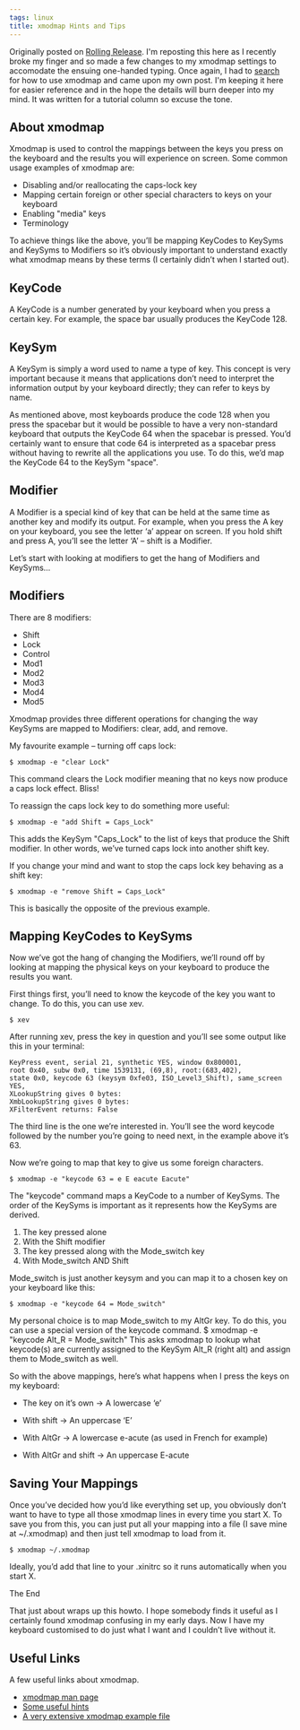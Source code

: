 ```yaml
---
tags: linux
title: xmodmap Hints and Tips
---
```


Originally posted on [Rolling
Release](http://rollingrelease.com/system/2010/09/xmodmap-hints-and-tips). I'm
reposting this here as I recently broke my finger and so made a few changes to
my xmodmap settings to accomodate the ensuing one-handed typing. Once again, I
had to [search](http://ddg.gg/) for how to use xmodmap and came upon my own
post. I'm keeping it here for easier reference and in the hope the details
will burn deeper into my mind. It was written for a tutorial column so excuse
the tone.

## About xmodmap

Xmodmap is used to control the mappings between the keys you press on the
keyboard and the results you will experience on screen. Some common usage
examples of xmodmap are:

* Disabling and/or reallocating the caps-lock key
* Mapping certain foreign or other special characters to keys on your keyboard
* Enabling "media" keys
* Terminology

To achieve things like the above, you’ll be mapping KeyCodes to KeySyms and
KeySyms to Modifiers so it’s obviously important to understand exactly what
xmodmap means by these terms (I certainly didn’t when I started out).

## KeyCode

A KeyCode is a number generated by your keyboard when you press a certain key.
For example, the space bar usually produces the KeyCode 128.

## KeySym

A KeySym is simply a word used to name a type of key. This concept is very
important because it means that applications don’t need to interpret the
information output by your keyboard directly; they can refer to keys by name.

As mentioned above, most keyboards produce the code 128 when you press the
spacebar but it would be possible to have a very non-standard keyboard that
outputs the KeyCode 64 when the spacebar is pressed. You’d certainly want to
ensure that code 64 is interpreted as a spacebar press without having to
rewrite all the applications you use. To do this, we’d map the KeyCode 64 to
the KeySym "space".

## Modifier

A Modifier is a special kind of key that can be held at the same time as
another key and modify its output. For example, when you press the A key on
your keyboard, you see the letter ‘a’ appear on screen. If you hold shift and
press A, you’ll see the letter ‘A’ – shift is a Modifier.

Let’s start with looking at modifiers to get the hang of Modifiers and
KeySyms…

## Modifiers

There are 8 modifiers:

  * Shift
  * Lock
  * Control
  * Mod1
  * Mod2
  * Mod3
  * Mod4
  * Mod5

Xmodmap provides three different operations for changing the way KeySyms are
mapped to Modifiers: clear, add, and remove.

My favourite example – turning off caps lock:

`$ xmodmap -e "clear Lock"`

This command clears the Lock modifier meaning that no keys now produce a caps
lock effect. Bliss!

To reassign the caps lock key to do something more useful:

`$ xmodmap -e "add Shift = Caps_Lock"`

This adds the KeySym "Caps_Lock" to the list of keys that produce the Shift
modifier. In other words, we’ve turned caps lock into another shift key.

If you change your mind and want to stop the caps lock key behaving as a shift
key:

`$ xmodmap -e "remove Shift = Caps_Lock"`

This is basically the opposite of the previous example.

## Mapping KeyCodes to KeySyms

Now we’ve got the hang of changing the Modifiers, we’ll round off by looking
at mapping the physical keys on your keyboard to produce the results you want.

First things first, you’ll need to know the keycode of the key you want to
change. To do this, you can use xev.

`$ xev`

After running xev, press the key in question and you’ll see some output like
this in your terminal:

```console 
KeyPress event, serial 21, synthetic YES, window 0x800001,
root 0x40, subw 0x0, time 1539131, (69,8), root:(683,402),
state 0x0, keycode 63 (keysym 0xfe03, ISO_Level3_Shift), same_screen YES,
XLookupString gives 0 bytes:
XmbLookupString gives 0 bytes:
XFilterEvent returns: False
```

The third line is the one we’re interested in. You’ll see the word keycode
followed by the number you’re going to need next, in the example above it’s
63.

Now we’re going to map that key to give us some foreign characters.

`$ xmodmap -e "keycode 63 = e E eacute Eacute"`

The "keycode" command maps a KeyCode to a number of KeySyms. The order of the
KeySyms is important as it represents how the KeySyms are derived.

  1. The key pressed alone
  2. With the Shift modifier
  3. The key pressed along with the Mode_switch key
  4. With Mode_switch AND Shift

Mode_switch is just another keysym and you can map it to a chosen key on your
keyboard like this:

`$ xmodmap -e "keycode 64 = Mode_switch"`

My personal choice is to map Mode_switch to my AltGr key. To do this, you can
use a special version of the keycode command. $ xmodmap -e "keycode Alt_R =
Mode_switch" This asks xmodmap to lookup what keycode(s) are currently
assigned to the KeySym Alt_R (right alt) and assign them to Mode_switch as
well.

So with the above mappings, here’s what happens when I press the keys on my
keyboard:

* The key on it’s own -> A lowercase ‘e’

* With shift -> An uppercase ‘E’

* With AltGr -> A lowercase e-acute (as used in French for example)

* With AltGr and shift -> An uppercase E-acute

## Saving Your Mappings

Once you’ve decided how you’d like everything set up, you obviously don’t want
to have to type all those xmodmap lines in every time you start X. To save you
from this, you can just put all your mapping into a file (I save mine at
~/.xmodmap) and then just tell xmodmap to load from it.

`$ xmodmap ~/.xmodmap`

Ideally, you’d add that line to your .xinitrc so it runs automatically when
you start X.

The End

That just about wraps up this howto. I hope somebody finds it useful as I
certainly found xmodmap confusing in my early days. Now I have my keyboard
customised to do just what I want and I couldn’t live without it.

## Useful Links

A few useful links about xmodmap.

  * [xmodmap man page](http://www.xfree86.org/4.2.0/xmodmap.1.html)
  * [Some useful hints](http://www.in-ulm.de/~mascheck/X11/xmodmap.html)
  * [A very extensive xmodmap example file](http://www.in-ulm.de/~mascheck/X11/Xmodmap.mapping)
